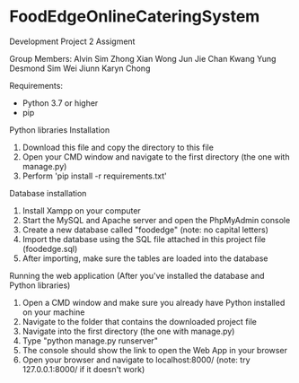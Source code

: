 # FoodEdgeOnlineCateringSystem
Development Project 2 Assigment

Group Members:
Alvin Sim Zhong Xian
Wong Jun Jie
Chan Kwang Yung
Desmond Sim Wei Jiunn
Karyn Chong

Requirements:
- Python 3.7 or higher
- pip

Python libraries Installation
1. Download this file and copy the directory to this file
2. Open your CMD window and navigate to the first directory (the one with manage.py)
3. Perform 'pip install -r requirements.txt'

Database installation
1. Install Xampp on your computer
2. Start the MySQL and Apache server and open the PhpMyAdmin console
3. Create a new database called "foodedge" (note: no capital letters)
4. Import the database using the SQL file attached in this project file (foodedge.sql)
5. After importing, make sure the tables are loaded into the database


Running the web application (After you've installed the database and Python libraries)

1. Open a CMD window and make sure you already have Python installed on your machine
2. Navigate to the folder that contains the downloaded project file
3. Navigate into the first directory (the one with manage.py)
4. Type "python manage.py runserver"
5. The console should show the link to open the Web App in your browser
6. Open your browser and navigate to localhost:8000/ (note: try 127.0.0.1:8000/ if it doesn't work)
